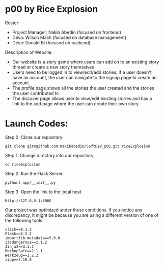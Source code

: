 # p00 by Rice Explosion
Roster: 

- Project Manager: Nakib Abedin (focused on frontend)
- Devo: Wilson Mach (focused on database management)
- Devo: Donald Bi (focused on backend)

Description of Website: 
- Our website is a story game where users can add on to an existing story thread or create a new story themselves
- Users need to be logged in to view/edit/add stories. If a user doesn't have an account, the user can navigate to the signup page to create an account
- The profile page shows all the stories the user created and the stories the user contributed to
- The discover page allows user to view/edit existing stories and has a link to the add page where the user can create their own story

# Launch Codes:

Step 0: Clone our repository 

    git clone git@github.com:nakibabedin/SoftDev_p00.git riceExplosion

Step 1: Change directory into our repository

    cd riceExplosion

Step 2: Run the Flask Server

    python3 app/__init__.py

Step 3: Open the link to the local host

    http://127.0.0.1:5000

Our project was optimized under these conditions. If you notice any discrepancy, it might be because you are using a different version of one of the following tools

```
click==8.1.3
Flask==2.2.2
importlib-metadata==5.0.0
itsdangerous==2.1.2
Jinja2==3.1.2
MarkupSafe==2.1.1
Werkzeug==2.2.2
zipp==3.10.0
```




